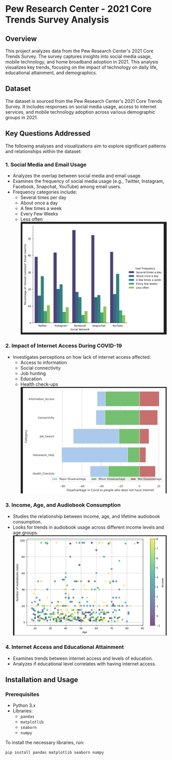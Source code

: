 # Pew Research Center - 2021 Core Trends Survey Analysis

## Overview
This project analyzes data from the Pew Research Center's 2021 Core Trends Survey. The survey captures insights into social media usage, mobile technology, and home broadband adoption in 2021. This analysis visualizes key trends, focusing on the impact of technology on daily life, educational attainment, and demographics.

## Dataset
The dataset is sourced from the Pew Research Center's 2021 Core Trends Survey. It includes responses on social media usage, access to internet services, and mobile technology adoption across various demographic groups in 2021.

## Key Questions Addressed
The following analyses and visualizations aim to explore significant patterns and relationships within the dataset:

### 1. Social Media and Email Usage
- Analyzes the overlap between social media and email usage.
- Examines the frequency of social media usage (e.g., Twitter, Instagram, Facebook, Snapchat, YouTube) among email users.
- Frequency categories include:
  - Several times per day
  - About once a day
  - A few times a week
  - Every Few Weeks
  - Less often
![Project Screenshot](image/SocialNetwork.png)

### 2. Impact of Internet Access During COVID-19
- Investigates perceptions on how lack of internet access affected:
  - Access to information
  - Social connectivity
  - Job hunting
  - Education
  - Health check-ups
![Project Screenshot](image/NothaveInternet.png)

### 3. Income, Age, and Audiobook Consumption
- Studies the relationship between income, age, and lifetime audiobook consumption.
- Looks for trends in audiobook usage across different income levels and age groups.
![Project Screenshot](image/Audiobooks.png)

### 4. Internet Access and Educational Attainment
- Examines trends between internet access and levels of education.
- Analyzes if educational level correlates with having internet access.

## Installation and Usage

### Prerequisites
- Python 3.x
- Libraries:
  - `pandas`
  - `matplotlib`
  - `seaborn`
  - `numpy`

To install the necessary libraries, run:

```bash
pip install pandas matplotlib seaborn numpy

